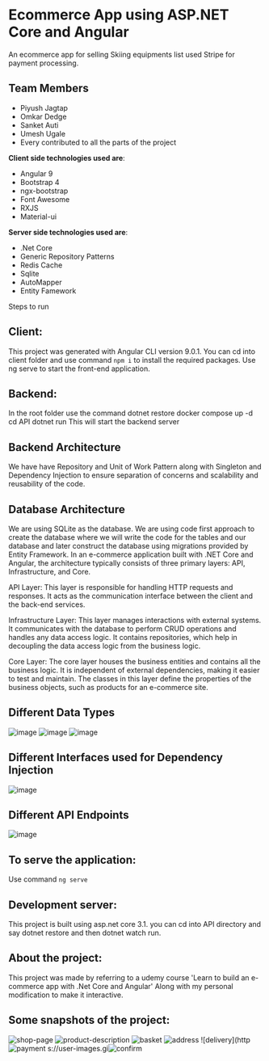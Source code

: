 # Ecommerce App using ASP.NET Core and Angular

An ecommerce app for selling Skiing equipments list used Stripe for payment processing.

**Team Members**
---
* Piyush Jagtap
* Omkar Dedge
* Sanket Auti
* Umesh Ugale
* Every contributed to all the parts of the project

**Client side technologies used are**:
* Angular 9
* Bootstrap 4
* ngx-bootstrap
* Font Awesome
* RXJS
* Material-ui

**Server side technologies used are**:
* .Net Core
* Generic Repository Patterns
* Redis Cache
* Sqlite
* AutoMapper
* Entity Famework

Steps to run

**Client**:
---
This project was generated with Angular CLI version 9.0.1. You can cd into client folder and 
use command `npm i` to install the required packages.
Use ng serve to start the front-end application.

**Backend**:
---
In the root folder use the command
dotnet restore
docker compose up -d
cd API
dotnet run
This will start the backend server

**Backend Architecture**
---
We have have Repository and Unit of Work Pattern along with Singleton and Dependency Injection to ensure separation of concerns and scalability and reusability of the code.

**Database Architecture**
---
We are using SQLite as the database. We are using code first approach to create the database where we will write the code for the tables and our database and later 
construct the database using migrations provided by Entity Framework.
In an e-commerce application built with .NET Core and Angular, the architecture typically consists of three primary layers: API, Infrastructure, and Core.

API Layer: This layer is responsible for handling HTTP requests and responses. It acts as the communication interface between the client and the back-end services.

Infrastructure Layer: This layer manages interactions with external systems. It communicates with the database to perform CRUD operations and handles any data access logic. It contains repositories, which help in decoupling the data access logic from the business logic.

Core Layer: The core layer houses the business entities and contains all the business logic. It is independent of external dependencies, making it easier to test and maintain. The classes in this layer define the properties of the business objects, such as products for an e-commerce site.

**Different Data Types**
---
![image](https://github.com/user-attachments/assets/c5062649-d202-49b1-84e5-ae6d521d4c66)
![image](https://github.com/user-attachments/assets/9f93ea98-6023-40fd-b691-29cbba6894dd)
![image](https://github.com/user-attachments/assets/6993e6df-e8d0-4d30-83e4-136d0bff5a3b)

**Different Interfaces used for Dependency Injection**
---
![image](https://github.com/user-attachments/assets/8320c152-2191-4dee-acba-98bd3aa6185d)

**Different API Endpoints**
---
![image](https://github.com/user-attachments/assets/fcaaaf31-a420-4901-8a2d-7ec6cd616b5c)


**To serve the application**: 
---
Use command   `ng serve`

**Development server**:
---
This project is built using asp.net core 3.1. you can cd into API directory and say dotnet restore and then dotnet watch run.

**About the project**:
---
This project was made by referring to a udemy course 'Learn to build an e-commerce app with .Net Core and Angular'
Along with my personal modification to make it interactive.

**Some snapshots of the project**:
---


![shop-page](https://user-images.githubusercontent.com/49496878/137600664-4233056f-94bd-4415-8e7f-3af0dd914ebb.png)
![product-description](https://user-images.githubusercontent.com/49496878/137600676-926b9116-6c95-4bd7-986b-f69c353588ac.png)
![basket](https://user-images.githubusercontent.com/49496878/137600680-7934ec04-b721-4b1a-8878-945fd6c82637.png)
![address](https://user-images.githubusercontent.com/49496878/137600686-bbf40cc9-5fd9-424d-8289-ef4d2a5ffe90.png)
![delivery](http![payment](https://user-images.githubusercontent.com/49496878/137600694-4881cb67-1810-41b4-be16-26ec4c497284.png)
s://user-images.gi![confirm](https://user-images.githubusercontent.com/49496878/137600696-a5448ec1-3d66-4e53-a2be-7d31c07229f8.png)


